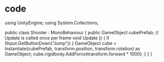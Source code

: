 # code 

using UnityEngine;
using System.Collections;

public class Shooter : MonoBehaviour
{
	public GameObject cubePrefab;
	// Update is called once per frame
	void Update () 
	{
		if (Input.GetButtonDown("Jump"))
		{
			GameObject cube = Instantiate(cubePrefab, transform.position, transform.rotation) as GameObject; 
			cube.rigidbody.AddForce(transform.forward * 1000);
		}
	}
}
